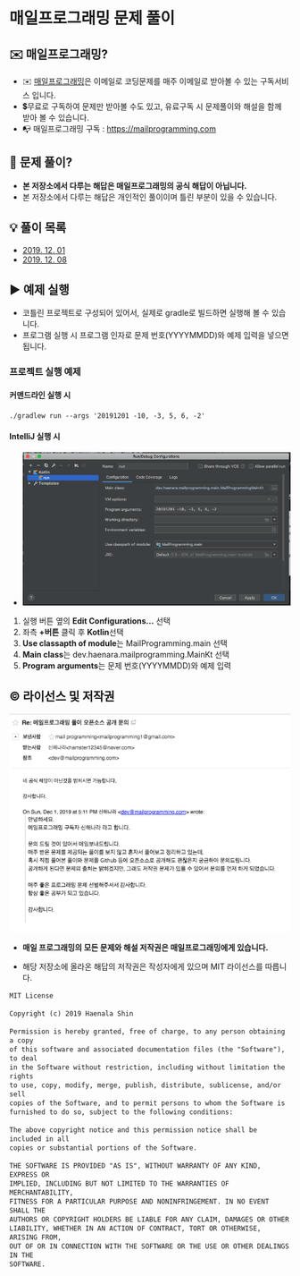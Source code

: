매일프로그래밍 문제 풀이
==================================

## ✉️ 매일프로그래밍?

- ✉️ [매일프로그래밍](https://mailprogramming.com)은 이메일로 코딩문제를 매주 이메일로 받아볼 수 있는 구독서비스 입니다.
- 💲무료로 구독하여 문제만 받아볼 수도 있고, 유료구독 시 문제풀이와 해설을 함께 받아 볼 수 있습니다. 
- 📭 매일프로그래밍 구독 : https://mailprogramming.com

## 📝 문제 풀이?

- **본 저장소에서 다루는 해답은 매일프로그래밍의 공식 해답이 아닙니다.**
- 본 저장소에서 다루는 해답은 개인적인 풀이이며 틀린 부분이 있을 수 있습니다. 

## 💡 풀이 목록

- [2019. 12. 01](2019/12/20191201.md)
- [2019. 12. 08](2019/12/20191208.md)

## ▶️ 예제 실행

- 코틀린 프로젝트로 구성되어 있어서, 실제로 gradle로 빌드하면 실행해 볼 수 있습니다.
- 프로그램 실행 시 프로그램 인자로 문제 번호(YYYYMMDD)와 예제 입력을 넣으면 됩니다.

### 프로젝트 실행 예제

#### 커맨드라인 실행 시
 
```
./gradlew run --args '20191201 -10, -3, 5, 6, -2'
```

#### IntelliJ 실행 시

- ![IntelliJ 예제 실행 화면](sample_run.png)

1. 실행 버튼 옆의 **Edit Configurations...** 선택
2. 좌측 **+버튼** 클릭 후 **Kotlin**선택
2. **Use classapth of module**는 MailProgramming.main 선택
3. **Main class**는 dev.haenara.mailprogramming.MainKt 선택
4. **Program arguments**는 문제 번호(YYYYMMDD)와 예제 입력

## ©️ 라이선스 및 저작권

![라이선스 문의 답변](answer.png)

- **매일 프로그래밍의 모든 문제와 해설 저작권은 매일프로그래밍에게 있습니다.**

- 해당 저장소에 올라온 해답의 저작권은 작성자에게 있으며 MIT 라이선스를 따릅니다.


```
MIT License

Copyright (c) 2019 Haenala Shin

Permission is hereby granted, free of charge, to any person obtaining a copy
of this software and associated documentation files (the "Software"), to deal
in the Software without restriction, including without limitation the rights
to use, copy, modify, merge, publish, distribute, sublicense, and/or sell
copies of the Software, and to permit persons to whom the Software is
furnished to do so, subject to the following conditions:

The above copyright notice and this permission notice shall be included in all
copies or substantial portions of the Software.

THE SOFTWARE IS PROVIDED "AS IS", WITHOUT WARRANTY OF ANY KIND, EXPRESS OR
IMPLIED, INCLUDING BUT NOT LIMITED TO THE WARRANTIES OF MERCHANTABILITY,
FITNESS FOR A PARTICULAR PURPOSE AND NONINFRINGEMENT. IN NO EVENT SHALL THE
AUTHORS OR COPYRIGHT HOLDERS BE LIABLE FOR ANY CLAIM, DAMAGES OR OTHER
LIABILITY, WHETHER IN AN ACTION OF CONTRACT, TORT OR OTHERWISE, ARISING FROM,
OUT OF OR IN CONNECTION WITH THE SOFTWARE OR THE USE OR OTHER DEALINGS IN THE
SOFTWARE.
```
